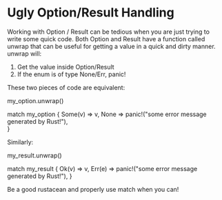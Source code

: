 # Ugly Option/Result Handling

Working with Option / Result can be tedious when you are just trying to write some quick code. Both
Option and Result have a function called unwrap that can be useful for getting a value in a quick and dirty manner. unwrap will:

1. Get the value inside Option/Result
2. If the enum is of type None/Err, panic!

These two pieces of code are equivalent:

my_option.unwrap()

match my_option {
    Some(v) => v,
    None => panic!("some error message generated by Rust!"),   
}

Similarly:

my_result.unwrap()

match my_result {
    Ok(v) => v,
    Err(e) => panic!("some error message generated by Rust!"),
}

Be a good rustacean and properly use match when you can!